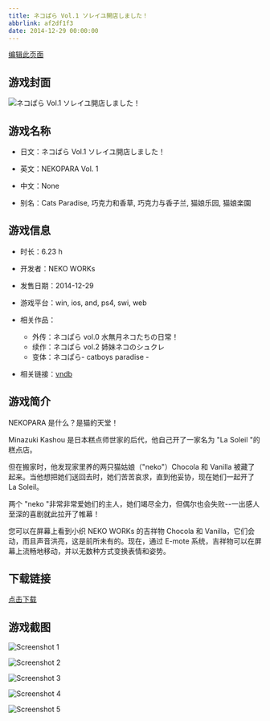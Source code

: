 ```yaml
---
title: ネコぱら Vol.1 ソレイユ開店しました！
abbrlink: af2df1f3
date: 2014-12-29 00:00:00
---
```

[编辑此页面](https://github.com/ACG-3/ADV3-source/blob/main/source/_posts/%E3%83%8D%E3%82%B3%E3%81%B1%E3%82%89%20Vol.1%20%E3%82%BD%E3%83%AC%E3%82%A4%E3%83%A6%E9%96%8B%E5%BA%97%E3%81%97%E3%81%BE%E3%81%97%E3%81%9F%EF%BC%81.md)

## 游戏封面

![ネコぱら Vol.1 ソレイユ開店しました！](https://pan.timero.xyz/d/onedrive/img_lib_001/%E3%83%8D%E3%82%B3%E3%81%B1%E3%82%89%20Vol.1%20%E3%82%BD%E3%83%AC%E3%82%A4%E3%83%A6%E9%96%8B%E5%BA%97%E3%81%97%E3%81%BE%E3%81%97%E3%81%9F%EF%BC%81_cover.avif)


## 游戏名称

- 日文：ネコぱら Vol.1 ソレイユ開店しました！
- 英文：NEKOPARA Vol. 1
- 中文：None

- 别名：Cats Paradise, 巧克力和香草, 巧克力与香子兰, 猫娘乐园, 猫娘楽園


## 游戏信息

- 时长：6.23 h
- 开发者：NEKO WORKs
- 发售日期：2014-12-29
- 游戏平台：win, ios, and, ps4, swi, web
- 相关作品：
   - 外传：ネコぱら vol.0 水無月ネコたちの日常！
   - 续作：ネコぱら vol.2 姉妹ネコのシュクレ
   - 变体：ネコぱら- catboys paradise -

- 相关链接：[vndb](https://vndb.org/v15538)


## 游戏简介

NEKOPARA 是什么？是猫的天堂！

Minazuki Kashou 是日本糕点师世家的后代，他自己开了一家名为 "La Soleil "的糕点店。

但在搬家时，他发现家里养的两只猫姑娘（"neko"）Chocola 和 Vanilla 被藏了起来。当他想把她们送回去时，她们苦苦哀求，直到他妥协，现在她们一起开了 La Soleil。

两个 "neko "非常非常爱她们的主人，她们竭尽全力，但偶尔也会失败--一出感人至深的喜剧就此拉开了帷幕！

您可以在屏幕上看到小织 NEKO WORKs 的吉祥物 Chocola 和 Vanilla，它们会动，而且声音洪亮，这是前所未有的。现在，通过 E-mote 系统，吉祥物可以在屏幕上流畅地移动，并以无数种方式变换表情和姿势。




## 下载链接

[点击下载](https://pan.timero.xyz/onedrive/adv_lib_001/%E3%83%8D%E3%82%B3%E3%81%B1%E3%82%89%20Vol.1%20%E3%82%BD%E3%83%AC%E3%82%A4%E3%83%A6%E9%96%8B%E5%BA%97%E3%81%97%E3%81%BE%E3%81%97%E3%81%9F%EF%BC%81)


## 游戏截图


![Screenshot 1](https://pan.timero.xyz/d/onedrive/img_lib_001/%E3%83%8D%E3%82%B3%E3%81%B1%E3%82%89%20Vol.1%20%E3%82%BD%E3%83%AC%E3%82%A4%E3%83%A6%E9%96%8B%E5%BA%97%E3%81%97%E3%81%BE%E3%81%97%E3%81%9F%EF%BC%81_Screenshot_1.avif)

![Screenshot 2](https://pan.timero.xyz/d/onedrive/img_lib_001/%E3%83%8D%E3%82%B3%E3%81%B1%E3%82%89%20Vol.1%20%E3%82%BD%E3%83%AC%E3%82%A4%E3%83%A6%E9%96%8B%E5%BA%97%E3%81%97%E3%81%BE%E3%81%97%E3%81%9F%EF%BC%81_Screenshot_2.avif)

![Screenshot 3](https://pan.timero.xyz/d/onedrive/img_lib_001/%E3%83%8D%E3%82%B3%E3%81%B1%E3%82%89%20Vol.1%20%E3%82%BD%E3%83%AC%E3%82%A4%E3%83%A6%E9%96%8B%E5%BA%97%E3%81%97%E3%81%BE%E3%81%97%E3%81%9F%EF%BC%81_Screenshot_3.avif)

![Screenshot 4](https://pan.timero.xyz/d/onedrive/img_lib_001/%E3%83%8D%E3%82%B3%E3%81%B1%E3%82%89%20Vol.1%20%E3%82%BD%E3%83%AC%E3%82%A4%E3%83%A6%E9%96%8B%E5%BA%97%E3%81%97%E3%81%BE%E3%81%97%E3%81%9F%EF%BC%81_Screenshot_4.avif)

![Screenshot 5](https://pan.timero.xyz/d/onedrive/img_lib_001/%E3%83%8D%E3%82%B3%E3%81%B1%E3%82%89%20Vol.1%20%E3%82%BD%E3%83%AC%E3%82%A4%E3%83%A6%E9%96%8B%E5%BA%97%E3%81%97%E3%81%BE%E3%81%97%E3%81%9F%EF%BC%81_Screenshot_5.avif)

